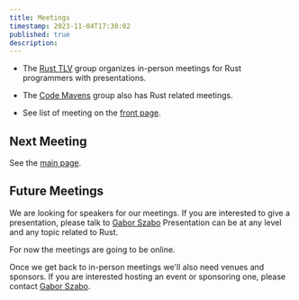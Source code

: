 ```yaml
---
title: Meetings
timestamp: 2023-11-04T17:30:02
published: true
description:
---
```


* The [Rust TLV](/tlv) group organizes in-person meetings for Rust programmers with presentations.
* The [Code Mavens](/code-mavens) group also has Rust related meetings.

* See list of meeting on the [front page](/).


## Next Meeting

See the [main page](/).

## Future Meetings

We are looking for speakers for our meetings. If you are interested to give a presentation, please talk to [Gabor Szabo](https://szabgab.com/contact)
Presentation can be at any level and any topic related to Rust.

For now the meetings are going to be online.

Once we get back to in-person meetings we'll also need venues and sponsors. If you are interested hosting an event or sponsoring one,
please contact  [Gabor Szabo](https://szabgab.com/contact).


